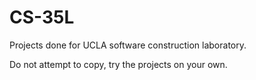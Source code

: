 # CS-35L
Projects done for UCLA software construction laboratory.

Do not attempt to copy, try the projects on your own.

